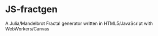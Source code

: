 JS-fractgen
===========

A Julia/Mandelbrot Fractal generator written in HTML5/JavaScript with WebWorkers/Canvas